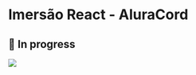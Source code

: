 
<h1>Imersão React - AluraCord</h1>
<h2>🚧 In progress</h2>
<div>
  <img src="https://user-images.githubusercontent.com/33470911/151078723-55c6e601-e748-405a-9019-294d595e0b5e.PNG">
</div>

